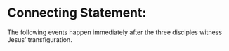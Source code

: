 # Connecting Statement:

The following events happen immediately after the three disciples witness Jesus’ transfiguration.